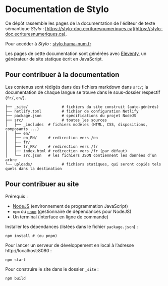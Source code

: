 # Documentation de Stylo

Ce dépôt rassemble les pages de la documentation de l'éditeur de texte sémantique _Stylo_ : [https://stylo-doc.ecrituresnumeriques.ca](https://stylo-doc.ecrituresnumeriques.ca).

Pour accéder à _Stylo_ : [stylo.huma-num.fr](https://stylo.huma-num.fr)

Les pages de cette documentation sont générées avec [Eleventy](https://www.11ty.dev/), un générateur de site statique écrit en JavaScript.

## Pour contribuer à la documentation

Les contenus sont rédigés dans des fichiers markdown dans `src/`;
la documentation de chaque langue se trouve dans le sous-dossier respectif (`fr/`, `en/`).

```
├── _site/               # fichiers du site construit (auto-générés)
├── netlify.toml         # fichier de configuration Netlify
├── package.json         # spécifications du projet NodeJS
├── src/                 # toutes les sources
│   ├── _includes  # fichiers modèles (HTML, CSS, dispositions, composants ...)
│   ├── en/
│   ├── en_EN/     # redirection vers /en
│   ├── fr/
│   ├── fr_FR/     # redirection vers /fr
│   ├── index.html # redirection vers /fr (par défaut)
│   └── src.json   # les fichiers JSON contiennent les données d’un arbre
└── uploads/             # fichiers statiques, qui seront copiés tels quels dans la destination
```

## Pour contribuer au site

Prérequis :

* [NodeJS](https://nodejs.org/fr) (environnement de programmation JavaScript)
* `npm` ou [`pnpm`](https://pnpm.io/) (gestionnaire de dépendances pour NodeJS)
* Un terminal (interface en ligne de commande)

Installer les dépendances (listées dans le fichier `package.json`) :

```shell
npm install # (ou pnpm)
```

Pour lancer un serveur de développement en local à l’adresse http://localhost:8080 :

```shell
npm start
```

Pour construire le site dans le dossier `_site` :

```shell
npm build
```
